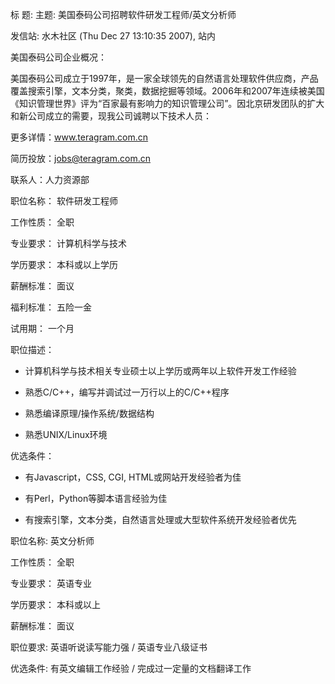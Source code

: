 标  题: 主题: 美国泰码公司招聘软件研发工程师/英文分析师

发信站: 水木社区 (Thu Dec 27 13:10:35 2007), 站内







美国泰码公司企业概况：



美国泰码公司成立于1997年，是一家全球领先的自然语言处理软件供应商，产品覆盖搜索引擎，文本分类，聚类，数据挖掘等领域。2006年和2007年连续被美国《知识管理世界》评为“百家最有影响力的知识管理公司”。因北京研发团队的扩大和新公司成立的需要，现我公司诚聘以下技术人员：

更多详情：www.teragram.com.cn

简历投放：jobs@teragram.com.cn

联系人：人力资源部 





职位名称：    软件研发工程师

工作性质：    全职

专业要求：    计算机科学与技术

学历要求：    本科或以上学历

薪酬标准：    面议

福利标准：    五险一金

试用期：             一个月



职位描述：

* 计算机科学与技术相关专业硕士以上学历或两年以上软件开发工作经验

* 熟悉C/C++，编写并调试过一万行以上的C/C++程序

* 熟悉编译原理/操作系统/数据结构

* 熟悉UNIX/Linux环境

优选条件：

* 有Javascript，CSS, CGI, HTML或网站开发经验者为佳

* 有Perl，Python等脚本语言经验为佳

* 有搜索引擎，文本分类，自然语言处理或大型软件系统开发经验者优先





职位名称:  英文分析师



工作性质：    全职

专业要求：    英语专业

学历要求：     本科或以上

薪酬标准：        面议 



职位要求:   英语听说读写能力强 / 英语专业八级证书

优选条件:  有英文编辑工作经验 / 完成过一定量的文档翻译工作















